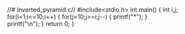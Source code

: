 //# inverted_pyramid.c//
#include<stdio.h>
int main()
{
    int i,j;
    for(i=1;i<=10;i++)
    {
        for(j=10;j>=i;j--)
        {
            printf("*");
        }    
        printf("\n");
    }
    return 0;
}
